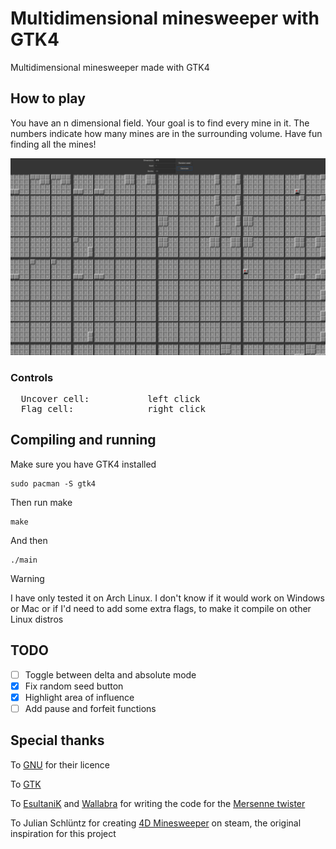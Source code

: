 # Multidimensional minesweeper with GTK4

Multidimensional minesweeper made with GTK4

## How to play

You have an n dimensional field. Your goal is to find every mine in it. The numbers indicate how many mines are in the surrounding volume. Have fun finding all the mines!

![A screenshot of a running game](example_game.png)

### Controls

<pre>
  Uncover cell:           left click
  Flag cell:              right click
</pre>

## Compiling and running

Make sure you have GTK4 installed

```
sudo pacman -S gtk4
```

Then run make

```
make
```

And then

```
./main
```

> [!WARNING]
> I have only tested it on Arch Linux. I don't know if it would work on Windows or Mac or if I'd need to add some extra flags, to make it compile on other Linux distros

## TODO

- [ ] Toggle between delta and absolute mode
- [x] Fix random seed button
- [x] Highlight area of influence
- [ ] Add pause and forfeit functions

## Special thanks

To [GNU](https://www.gnu.org/) for their licence

To [GTK](https://www.gtk.org/)

To [EsultaniK](https://github.com/ESultanik) and [Wallabra](https://github.com/wallabra) for writing the code for the [Mersenne twister](https://github.com/ESultanik/mtwister)

To Julian Schlüntz for creating [4D Minesweeper](https://store.steampowered.com/app/787980/4D_Minesweeper/) on steam, the original inspiration for this project

